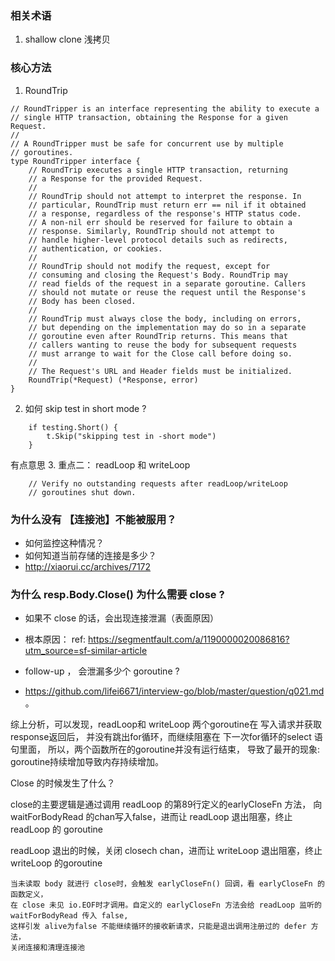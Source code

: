 ### 相关术语
1.  shallow clone 浅拷贝

### 核心方法
1. RoundTrip 
```
// RoundTripper is an interface representing the ability to execute a
// single HTTP transaction, obtaining the Response for a given Request.
//
// A RoundTripper must be safe for concurrent use by multiple
// goroutines.
type RoundTripper interface {
	// RoundTrip executes a single HTTP transaction, returning
	// a Response for the provided Request.
	//
	// RoundTrip should not attempt to interpret the response. In
	// particular, RoundTrip must return err == nil if it obtained
	// a response, regardless of the response's HTTP status code.
	// A non-nil err should be reserved for failure to obtain a
	// response. Similarly, RoundTrip should not attempt to
	// handle higher-level protocol details such as redirects,
	// authentication, or cookies.
	//
	// RoundTrip should not modify the request, except for
	// consuming and closing the Request's Body. RoundTrip may
	// read fields of the request in a separate goroutine. Callers
	// should not mutate or reuse the request until the Response's
	// Body has been closed.
	//
	// RoundTrip must always close the body, including on errors,
	// but depending on the implementation may do so in a separate
	// goroutine even after RoundTrip returns. This means that
	// callers wanting to reuse the body for subsequent requests
	// must arrange to wait for the Close call before doing so.
	//
	// The Request's URL and Header fields must be initialized.
	RoundTrip(*Request) (*Response, error)
}
```

2. 如何 skip test in short mode ?
```
	if testing.Short() {
		t.Skip("skipping test in -short mode")
	}
```

有点意思
3. 重点二： readLoop 和 writeLoop 
```
	// Verify no outstanding requests after readLoop/writeLoop
	// goroutines shut down.
```


### 为什么没有 【连接池】不能被服用？
- 如何监控这种情况？
- 如何知道当前存储的连接是多少？
- http://xiaorui.cc/archives/7172

### 为什么 resp.Body.Close() 为什么需要 close ?

- 如果不 close 的话，会出现连接泄漏（表面原因） 
- 根本原因：
ref: https://segmentfault.com/a/1190000020086816?utm_source=sf-similar-article

- follow-up ， 会泄漏多少个 goroutine ?
- https://github.com/lifei6671/interview-go/blob/master/question/q021.md 。 


综上分析，可以发现，readLoop和 writeLoop 两个goroutine在 写入请求并获取response返回后，
并没有跳出for循环，而继续阻塞在 下一次for循环的select 语句里面，
所以，两个函数所在的goroutine并没有运行结束，
导致了最开的现象: goroutine持续增加导致内存持续增加。 

Close 的时候发生了什么？

close的主要逻辑是通过调用 readLoop 的第89行定义的earlyCloseFn 方法， 向 waitForBodyRead 的chan写入false，进而让 readLoop 退出阻塞，终止 readLoop 的 goroutine

readLoop 退出的时候，关闭 closech chan，进而让 writeLoop 退出阻塞，终止 writeLoop 的goroutine

```
当未读取 body 就进行 close时，会触发 earlyCloseFn() 回调，看 earlyCloseFn 的函数定义，
在 close 未见 io.EOF时才调用。自定义的 earlyCloseFn 方法会给 readLoop 监听的 waitForBodyRead 传入 false, 
这样引发 alive为false 不能继续循环的接收新请求，只能是退出调用注册过的 defer 方法，
关闭连接和清理连接池
```

